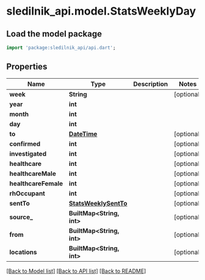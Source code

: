 # sledilnik_api.model.StatsWeeklyDay

## Load the model package
```dart
import 'package:sledilnik_api/api.dart';
```

## Properties
Name | Type | Description | Notes
------------ | ------------- | ------------- | -------------
**week** | **String** |  | [optional] 
**year** | **int** |  | 
**month** | **int** |  | 
**day** | **int** |  | 
**to** | [**DateTime**](DateTime.md) |  | [optional] 
**confirmed** | **int** |  | [optional] 
**investigated** | **int** |  | [optional] 
**healthcare** | **int** |  | [optional] 
**healthcareMale** | **int** |  | [optional] 
**healthcareFemale** | **int** |  | [optional] 
**rhOccupant** | **int** |  | [optional] 
**sentTo** | [**StatsWeeklySentTo**](StatsWeeklySentTo.md) |  | [optional] 
**source_** | **BuiltMap<String, int>** |  | [optional] 
**from** | **BuiltMap<String, int>** |  | [optional] 
**locations** | **BuiltMap<String, int>** |  | [optional] 

[[Back to Model list]](../README.md#documentation-for-models) [[Back to API list]](../README.md#documentation-for-api-endpoints) [[Back to README]](../README.md)


